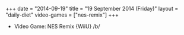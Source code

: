 +++
date = "2014-09-19"
title = "19 September 2014 (Friday)"
layout = "daily-diet"
video-games = ["nes-remix"]
+++


* Video Game: NES Remix {WiiU} /b/